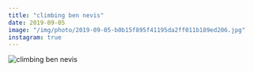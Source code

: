 ```yaml
---
title: "climbing ben nevis"
date: 2019-09-05
image: "/img/photo/2019-09-05-b0b15f895f41195da2ff011b189ed206.jpg"
instagram: true
---
```


![climbing ben nevis](/img/photo/2019-09-05-b0b15f895f41195da2ff011b189ed206.jpg)
